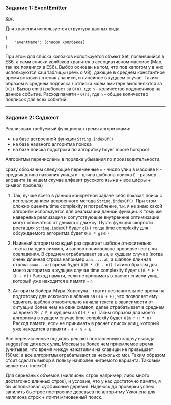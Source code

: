 ### Задание 1: EventEmitter

[Код](https://github.com/mrpq/shri_algos_2/blob/master/eventEmitter.js)

Для хранения используется структура данных вида

```
{
    'eventName': [список коллбэков]
}
```

При этом для списка колбэков используется объект Set, появившийся в ES6, а сами списки колбэков хранятся в ассоциативном массиве (Map, так же появился в ES6). Выбор основан на том, что под капотом у в них используются хэш таблицы (речь о V8), дающие в среднем константное время вставки / чтения / записи, и линейное в худшем случае. Таким образом в среднем подписка / отписка моем эмитере выполняются за `O(1)`. Вызов emit() работает за `O(n)`, где `n` - количество подписчиков на данное событие. Расход памяти - `O(n)`, где `n` - общее количество подписок для всех событий.

---

### Задание 2: Саджест

Реализовал требуемый функционал тремя алгоритмами:

* на базе встроенной функции `String.indexOf()`
* на базе наивного алгоритма поиска
* на базе поиска подстроки по алгоритму boyer moore horspool

Алгоритмы перечислены в порядке убывания по производительности.

сразу обозначим следующие переменные
`m` - число улиц в массиве
`H` - средняя длина названия улицы
`n` - длина шаблона поиска
`E` - размер алфавита (в нашем случае алфавит русского языка + все цифры + символ пробела)

1.  Так, лучше всего в данной конкретной задаче себя показал поиск с использованием встроенного метода `String.indexOf()`. При этом сложно оценить time complexity и потребление, т.к. я не знаю какой алгоритм используется для реализации данной функции. К тому же наверняка реализация и сопутствующие внутренние оптимизации могут отличаться от движка к движку. Пусть функция скорости роста для `String.indexOf` будет `g(H)`
    тогда time complexity для обсуждаемого алгоритма будет `O(m * g(H))`

2.  Наивный алгоритм каждый раз сдвигает шаблон относительно текста на один символ, и заново посимвольно проверяет есть ли совпадения. В среднем отрабатывает за `2H`, в худшем случае (когда очень длинная строка например `aaa.....ab`, а шаблон длинная строка `aaaa...ac`) время будет `O(H * (H - n))`
    Таким образом для моего алгоритма в худщем случае time complexity будет `O(m * H * (H - n))`
    Расход памяти, если не принимать в расчет список улиц, который уже находится в памяти - `n`

3.  Алгоритм Бойера-Мура-Хорспула - тратит незначительное время на подготовку для искомого шаблона за `O(n + E)`, что позволяет ему сдвигать шаблон относительно начала текста в зависимости от ситуации более чем на один символ, далее отрабатывает в среднем за время `2H / E`, в худшем за `O(H * n)`
    Таким образом для моего алгоритма в худщем случае time complexity будет `O(m * H * n)`  
    Расход памяти, если не принимать в расчет список улиц, который уже находится в памяти - `H + n + E`

Все перечисленные подходы решают поставленную задачу вывода suggest'ов для всех улиц Москвы за более чем приемлемое время (учитывая, что время между нажатиями на клавиши не привышает 150мс, а все алгоритмы отрабатывают за несколько мс). Таким образом стоит сделать выбор в пользу наиболее читаемого варианта. Таковым является c indexOf

Для серьезных объемов (миллионы строк например, либо много достаточно длинных строк), и условие, что у нас достаточно памяти, я бы использовал суффиксные деревья. Надеюсь до проверки успею запилить быстрое построение деревьев по алгоритму Укконена для миллиона строк + _почти_ мгновенный поиск.
